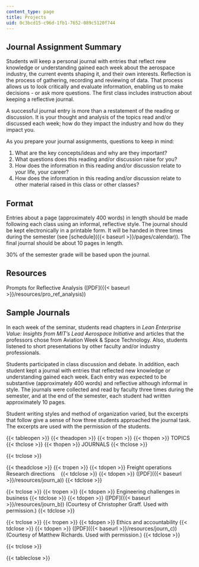 ```yaml
---
content_type: page
title: Projects
uid: 0c3bcd15-c96d-1fb1-7652-089c5120f744
---
```


Journal Assignment Summary
--------------------------

Students will keep a personal journal with entries that reflect new knowledge or understanding gained each week about the aerospace industry, the current events shaping it, and their own interests. Reflection is the process of gathering, recording and reviewing of data. That process allows us to look critically and evaluate information, enabling us to make decisions - or ask more questions. The first class includes instruction about keeping a reflective journal.

A successful journal entry is more than a restatement of the reading or discussion. It is your thought and analysis of the topics read and/or discussed each week; how do they impact the industry and how do they impact you.

As you prepare your journal assignments, questions to keep in mind:

1.  What are the key concepts/ideas and why are they important?
2.  What questions does this reading and/or discussion raise for you?
3.  How does the information in this reading and/or discussion relate to your life, your career?
4.  How does the information in this reading and/or discussion relate to other material raised in this class or other classes?

Format
------

Entries about a page (approximately 400 words) in length should be made following each class using an informal, reflective style. The journal should be kept electronically in a printable form. It will be handed in three times during the semester (see [schedule]({{< baseurl >}}/pages/calendar)). The final journal should be about 10 pages in length.

30% of the semester grade will be based upon the journal.

Resources
---------

Prompts for Reflective Analysis ([PDF]({{< baseurl >}}/resources/pro_ref_analysis))

Sample Journals
---------------

In each week of the seminar, students read chapters in _Lean Enterprise Value: Insights from MIT’s Lead Aerospace Initiative_ and articles that the professors chose from Aviation Week & Space Technology. Also, students listened to short presentations by other faculty and/or industry professionals.

Students participated in class discussion and debate. In addition, each student kept a journal with entries that reflected new knowledge or understanding gained each week. Each entry was expected to be substantive (approximately 400 words) and reflective although informal in style. The journals were collected and read by faculty three times during the semester, and at the end of the semester, each student had written approximately 10 pages.

Student writing styles and method of organization varied, but the excerpts that follow give a sense of how three students approached the journal task. The excerpts are used with the permission of the students.

{{< tableopen >}}
{{< theadopen >}}
{{< tropen >}}
{{< thopen >}}
TOPICS
{{< thclose >}}
{{< thopen >}}
JOURNALS
{{< thclose >}}

{{< trclose >}}

{{< theadclose >}}
{{< tropen >}}
{{< tdopen >}}
Freight operations  
Research directions   
{{< tdclose >}}
{{< tdopen >}}
([PDF]({{< baseurl >}}/resources/journ_a))
{{< tdclose >}}

{{< trclose >}}
{{< tropen >}}
{{< tdopen >}}
Engineering challenges in business
{{< tdclose >}}
{{< tdopen >}}
([PDF]({{< baseurl >}}/resources/journ_b)) (Courtesy of Christopher Graff. Used with permission.)
{{< tdclose >}}

{{< trclose >}}
{{< tropen >}}
{{< tdopen >}}
Ethics and accountability
{{< tdclose >}}
{{< tdopen >}}
([PDF]({{< baseurl >}}/resources/journ_c)) (Courtesy of Matthew Richards. Used with permission.)
{{< tdclose >}}

{{< trclose >}}

{{< tableclose >}}